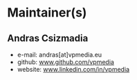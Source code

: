 Maintainer(s)
============

## Andras Csizmadia
* e-mail: andras[at]vpmedia.eu
* github: www.github.com/vpmedia
* website: www.linkedin.com/in/vpmedia
